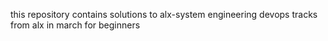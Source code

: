 this repository contains solutions to alx-system engineering devops tracks from alx in march for beginners 

